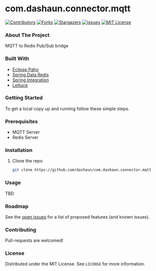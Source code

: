 # com.dashaun.connector.mqtt

[![Contributors][contributors-shield]][contributors-url]
[![Forks][forks-shield]][forks-url]
[![Stargazers][stars-shield]][stars-url]
[![Issues][issues-shield]][issues-url]
[![MIT License][license-shield]][license-url]

### About The Project

MQTT to Redis Pub/Sub bridge

### Built With

* [Eclipse Paho](https://www.eclipse.org/paho/)
* [Spring Data Redis](https://spring.io/projects/spring-data-redis)
* [Spring Integration](https://docs.spring.io/spring-integration/reference/html/mqtt.html#mqtt)
* [Lettuce](https://lettuce.io/)

### Getting Started

To get a local copy up and running follow these simple steps.

### Prerequisites

* MQTT Server
* Redis Server

### Installation

1. Clone the repo
   ```sh
   git clone https://github.com/dashaun/com.dashaun.connector.mqtt
   ```

### Usage

TBD

### Roadmap

See the [open issues](https://github.com/dashaun/com.dashaun.connector.mqtt/issues) for a list of proposed features (and known issues).

### Contributing

Pull-requests are welcomed!

### License

Distributed under the MIT License. See `LICENSE` for more information.

[contributors-shield]: https://img.shields.io/github/contributors/dashaun/com.dashaun.connector.mqtt.svg?style=for-the-badge
[contributors-url]: https://github.com/dashaun/com.dashaun.connector.mqtt/graphs/contributors
[forks-shield]: https://img.shields.io/github/forks/dashaun/com.dashaun.connector.mqtt.svg?style=for-the-badge
[forks-url]: https://github.com/dashaun/com.dashaun.connector.mqtt.copy/network/members
[stars-shield]: https://img.shields.io/github/stars/dashaun/com.dashaun.connector.mqtt.svg?style=for-the-badge
[stars-url]: https://github.com/dashaun/com.dashaun.connector.mqtt/stargazers
[issues-shield]: https://img.shields.io/github/issues/dashaun/com.dashaun.connector.mqtt.svg?style=for-the-badge
[issues-url]: https://github.com/dashaun/com.dashaun.connector.mqtt/issues
[license-shield]: https://img.shields.io/github/license/dashaun/com.dashaun.connector.mqtt.svg?style=for-the-badge
[license-url]: https://github.com/dashaun/com.dashaun.connector.mqtt/blob/master/LICENSE
